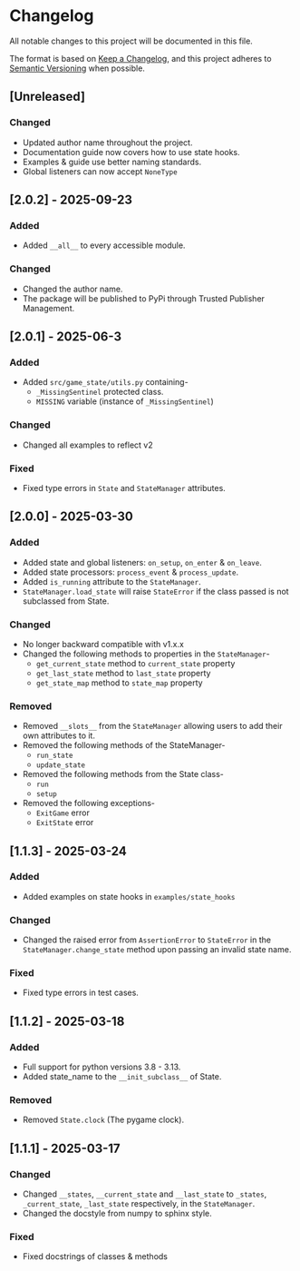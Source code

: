 # Changelog

All notable changes to this project will be documented in this file.

The format is based on [Keep a Changelog](https://keepachangelog.com/en/1.1.0/),
and this project adheres to [Semantic Versioning](https://semver.org/spec/v2.0.0.html) when possible.

## [Unreleased]

### Changed

- Updated author name throughout the project.
- Documentation guide now covers how to use state hooks.
- Examples & guide use better naming standards.
- Global listeners can now accept `NoneType`

## [2.0.2] - 2025-09-23

### Added

- Added `__all__` to every accessible module.

### Changed

- Changed the author name.
- The package will be published to PyPi through Trusted Publisher Management.

## [2.0.1] - 2025-06-3

### Added

- Added `src/game_state/utils.py` containing-
  - `_MissingSentinel` protected class.
  - `MISSING` variable (instance of `_MissingSentinel`)

### Changed

- Changed all examples to reflect v2

### Fixed

- Fixed type errors in `State` and `StateManager` attributes.

## [2.0.0] - 2025-03-30

### Added

- Added state and global listeners: `on_setup`, `on_enter` & `on_leave`.
- Added state processors: `process_event` & `process_update`.
- Added `is_running` attribute to the `StateManager`.
- `StateManager.load_state` will raise `StateError` if the class passed is not subclassed from State.

### Changed

- No longer backward compatible with v1.x.x
- Changed the following methods to properties in the `StateManager`-
  - `get_current_state` method to `current_state` property
  - `get_last_state` method to `last_state` property
  - `get_state_map` method to `state_map` property

### Removed

- Removed `__slots__` from the `StateManager` allowing users to add their own attributes to it.
- Removed the following methods of the StateManager-
  - `run_state`
  - `update_state`
- Removed the following methods from the State class-
  - `run`
  - `setup`
- Removed the following exceptions-
  - `ExitGame` error
  - `ExitState` error

## [1.1.3] - 2025-03-24

### Added

- Added examples on state hooks in `examples/state_hooks`

### Changed

- Changed the raised error from `AssertionError` to `StateError` in the `StateManager.change_state` method upon passing an invalid state name.

### Fixed

- Fixed type errors in test cases.

## [1.1.2] - 2025-03-18

### Added

- Full support for python versions 3.8 - 3.13.
- Added state_name to the `__init_subclass__` of State.

### Removed

- Removed `State.clock` (The pygame clock).

## [1.1.1] - 2025-03-17

### Changed

- Changed `__states`, `__current_state` and `__last_state` to `_states`, `_current_state`, `_last_state` respectively, in the `StateManager`.
- Changed the docstyle from numpy to sphinx style.

### Fixed

- Fixed docstrings of classes & methods
